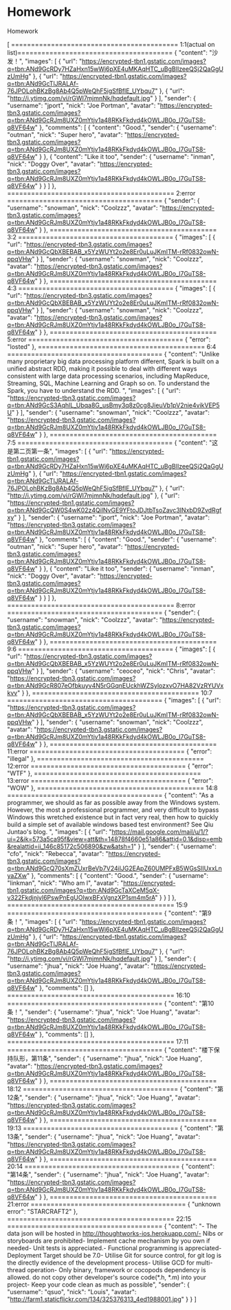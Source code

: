 # Homework
Homework






[
========================================== 1:1(actual on list)=======================================
  {
    "content": "沙发！",
    "images": [
      {
        "url": "https://encrypted-tbn1.gstatic.com/images?q=tbn:ANd9GcRDy7HZaHxn15wWj6pXE4uMKAqHTC_uBgBlIzeeQSj2QaGgUzUmHg"
      },
      {
        "url": "https://encrypted-tbn1.gstatic.com/images?q=tbn:ANd9GcTlJRALAf-76JPOLohBKzBg8Ab4Q5pWeQhF5igSfBflE_UYbqu7"
      },
      {
        "url": "http://i.ytimg.com/vi/rGWI7mjmnNk/hqdefault.jpg"
      }
    ],
    "sender": {
      "username": "jport",
      "nick": "Joe Portman",
      "avatar": "https://encrypted-tbn3.gstatic.com/images?q=tbn:ANd9GcRJm8UXZ0mYtjv1a48RKkFkdyd4kOWLJB0o_l7GuTS8-q8VF64w"
    },
    "comments": [
      {
        "content": "Good.",
        "sender": {
          "username": "outman",
          "nick": "Super hero",
          "avatar": "https://encrypted-tbn3.gstatic.com/images?q=tbn:ANd9GcRJm8UXZ0mYtjv1a48RKkFkdyd4kOWLJB0o_l7GuTS8-q8VF64w"
        }
      },
      {
        "content": "Like it too",
        "sender": {
          "username": "inman",
          "nick": "Doggy Over",
          "avatar": "https://encrypted-tbn3.gstatic.com/images?q=tbn:ANd9GcRJm8UXZ0mYtjv1a48RKkFkdyd4kOWLJB0o_l7GuTS8-q8VF64w"
        }
      }
    ]
  },
========================================== 2:error =======================================
  {
    "sender": {
      "username": "snowman",
      "nick": "Coolzzz",
      "avatar": "https://encrypted-tbn3.gstatic.com/images?q=tbn:ANd9GcRJm8UXZ0mYtjv1a48RKkFkdyd4kOWLJB0o_l7GuTS8-q8VF64w"
    }
  },
========================================== 3:2 =======================================
  {
    "images": [
      {
        "url": "https://encrypted-tbn3.gstatic.com/images?q=tbn:ANd9GcQbXBEBAB_x5YzWUYt2o2e8Er0uLuJKmlTM-rRf0832owN-ppqVHw"
      }
    ],
    "sender": {
      "username": "snowman",
      "nick": "Coolzzz",
      "avatar": "https://encrypted-tbn3.gstatic.com/images?q=tbn:ANd9GcRJm8UXZ0mYtjv1a48RKkFkdyd4kOWLJB0o_l7GuTS8-q8VF64w"
    }
  },
========================================== 4:3 =======================================
  {
    "images": [
      {
        "url": "https://encrypted-tbn3.gstatic.com/images?q=tbn:ANd9GcQbXBEBAB_x5YzWUYt2o2e8Er0uLuJKmlTM-rRf0832owN-ppqVHw"
      }
    ],
    "sender": {
      "username": "snowman",
      "nick": "Coolzzz",
      "avatar": "https://encrypted-tbn3.gstatic.com/images?q=tbn:ANd9GcRJm8UXZ0mYtjv1a48RKkFkdyd4kOWLJB0o_l7GuTS8-q8VF64w"
    }
  },
========================================== 5:error =======================================
  {
    "error": "losted"
  },
========================================== 6:4 =======================================
  {
    "content": "Unlike many proprietary big data processing platform different, Spark is built on a unified abstract RDD, making it possible to deal with different ways consistent with large data processing scenarios, including MapReduce, Streaming, SQL, Machine Learning and Graph so on. To understand the Spark, you have to understand the RDD. ",
    "images": [
      {
        "url": "https://encrypted-tbn3.gstatic.com/images?q=tbn:ANd9GcS3AqhlL_Ubqa8G_usBmy3q8z0cg8JieuVb1pV2nie4vikVEP5U"
      }
    ],
    "sender": {
      "username": "snowman",
      "nick": "Coolzzz",
      "avatar": "https://encrypted-tbn3.gstatic.com/images?q=tbn:ANd9GcRJm8UXZ0mYtjv1a48RKkFkdyd4kOWLJB0o_l7GuTS8-q8VF64w"
    }
  },
========================================== 7:5 =======================================
  {
    "content": "这是第二页第一条",
    "images": [
      {
        "url": "https://encrypted-tbn1.gstatic.com/images?q=tbn:ANd9GcRDy7HZaHxn15wWj6pXE4uMKAqHTC_uBgBlIzeeQSj2QaGgUzUmHg"
      },
      {
        "url": "https://encrypted-tbn1.gstatic.com/images?q=tbn:ANd9GcTlJRALAf-76JPOLohBKzBg8Ab4Q5pWeQhF5igSfBflE_UYbqu7"
      },
      {
        "url": "http://i.ytimg.com/vi/rGWI7mjmnNk/hqdefault.jpg"
      },
      {
        "url": "https://encrypted-tbn1.gstatic.com/images?q=tbn:ANd9GcQW0S4wK02z4QilNvGE9YFtoJDJtbTsoZavc3INxbD9ZvdRgfxy"
      }
    ],
    "sender": {
      "username": "jport",
      "nick": "Joe Portman",
      "avatar": "https://encrypted-tbn3.gstatic.com/images?q=tbn:ANd9GcRJm8UXZ0mYtjv1a48RKkFkdyd4kOWLJB0o_l7GuTS8-q8VF64w"
    },
    "comments": [
      {
        "content": "Good.",
        "sender": {
          "username": "outman",
          "nick": "Super hero",
          "avatar": "https://encrypted-tbn3.gstatic.com/images?q=tbn:ANd9GcRJm8UXZ0mYtjv1a48RKkFkdyd4kOWLJB0o_l7GuTS8-q8VF64w"
        }
      },
      {
        "content": "Like it too",
        "sender": {
          "username": "inman",
          "nick": "Doggy Over",
          "avatar": "https://encrypted-tbn3.gstatic.com/images?q=tbn:ANd9GcRJm8UXZ0mYtjv1a48RKkFkdyd4kOWLJB0o_l7GuTS8-q8VF64w"
        }
      }
    ]
  },
========================================== 8:error =======================================
  {
    "sender": {
      "username": "snowman",
      "nick": "Coolzzz",
      "avatar": "https://encrypted-tbn3.gstatic.com/images?q=tbn:ANd9GcRJm8UXZ0mYtjv1a48RKkFkdyd4kOWLJB0o_l7GuTS8-q8VF64w"
    }
  },
========================================== 9:6 =======================================
  {
    "images": [
      {
        "url": "https://encrypted-tbn3.gstatic.com/images?q=tbn:ANd9GcQbXBEBAB_x5YzWUYt2o2e8Er0uLuJKmlTM-rRf0832owN-ppqVHw"
      }
    ],
    "sender": {
      "username": "ceoceo",
      "nick": "Chris",
      "avatar": "https://encrypted-tbn3.gstatic.com/images?q=tbn:ANd9GcR807eOfbkuyv4N5rGGqnEUckhWZSylozxvO7HA82VzRYUVxkvv"
    }
  },
========================================== 10:7 =======================================
  {
    "images": [
      {
        "url": "https://encrypted-tbn3.gstatic.com/images?q=tbn:ANd9GcQbXBEBAB_x5YzWUYt2o2e8Er0uLuJKmlTM-rRf0832owN-ppqVHw"
      }
    ],
    "sender": {
      "username": "snowman",
      "nick": "Coolzzz",
      "avatar": "https://encrypted-tbn3.gstatic.com/images?q=tbn:ANd9GcRJm8UXZ0mYtjv1a48RKkFkdyd4kOWLJB0o_l7GuTS8-q8VF64w"
    }
  },
========================================== 11:error =======================================
  {
    "error": "illegal"
  },
========================================== 12:error =======================================
  {
    "error": "WTF"
  },
========================================== 13:error =======================================
  {
    "error": "WOW"
  },
========================================== 14:8 =======================================
  {
    "content": "As a programmer, we should as far as possible away from the Windows system. However, the most a professional programmer, and very difficult to bypass Windows this wretched existence but in fact very real, then how to quickly build a simple set of available windows based test environment? See Qiu Juntao's blog. ",
    "images": [
      {
        "url": "https://mail.google.com/mail/u/1/?ui=2&ik=573a5ca95f&view=att&th=14878f4660e51a86&attid=0.1&disp=emb&realattid=ii_146c85172c506890&zw&atsh=1"
      }
    ],
    "sender": {
      "username": "cfo",
      "nick": "Rebecca",
      "avatar": "https://encrypted-tbn3.gstatic.com/images?q=tbn:ANd9GcQ70sXmZUxrBeVb7V24ilJG2EApZ60UMPFxB5WGsSlIUxxLnyaZXw"
    },
    "comments": [
      {
        "content": "Good.",
        "sender": {
          "username": "linkman",
          "nick": "Who am I",
          "avatar": "https://encrypted-tbn1.gstatic.com/images?q=tbn:ANd9GcTaXCeM5qX-v322Fkdjnjyl6PswPnEgUOlwxBFxVgnzXP1sm4m5rA"
        }
      }
    ]
  },
========================================== 15:9 =======================================
  {
    "content": "第9条！",
    "images": [
      {
        "url": "https://encrypted-tbn1.gstatic.com/images?q=tbn:ANd9GcRDy7HZaHxn15wWj6pXE4uMKAqHTC_uBgBlIzeeQSj2QaGgUzUmHg"
      },
      {
        "url": "https://encrypted-tbn1.gstatic.com/images?q=tbn:ANd9GcTlJRALAf-76JPOLohBKzBg8Ab4Q5pWeQhF5igSfBflE_UYbqu7"
      },
      {
        "url": "http://i.ytimg.com/vi/rGWI7mjmnNk/hqdefault.jpg"
      }
    ],
    "sender": {
      "username": "jhua",
      "nick": "Joe Huang",
      "avatar": "https://encrypted-tbn3.gstatic.com/images?q=tbn:ANd9GcRJm8UXZ0mYtjv1a48RKkFkdyd4kOWLJB0o_l7GuTS8-q8VF64w"
    },
    "comments": []
  },
========================================== 16:10 =======================================
  {
    "content": "第10条！",
    "sender": {
      "username": "jhua",
      "nick": "Joe Huang",
      "avatar": "https://encrypted-tbn3.gstatic.com/images?q=tbn:ANd9GcRJm8UXZ0mYtjv1a48RKkFkdyd4kOWLJB0o_l7GuTS8-q8VF64w"
    },
    "comments": []
  },
========================================== 17:11 =======================================
  {
    "content": "楼下保持队形，第11条",
    "sender": {
      "username": "jhua",
      "nick": "Joe Huang",
      "avatar": "https://encrypted-tbn3.gstatic.com/images?q=tbn:ANd9GcRJm8UXZ0mYtjv1a48RKkFkdyd4kOWLJB0o_l7GuTS8-q8VF64w"
    }
  },
========================================== 18:12 =======================================
  {
    "content": "第12条",
    "sender": {
      "username": "jhua",
      "nick": "Joe Huang",
      "avatar": "https://encrypted-tbn3.gstatic.com/images?q=tbn:ANd9GcRJm8UXZ0mYtjv1a48RKkFkdyd4kOWLJB0o_l7GuTS8-q8VF64w"
    }
  },
========================================== 19:13 =======================================
  {
    "content": "第13条",
    "sender": {
      "username": "jhua",
      "nick": "Joe Huang",
      "avatar": "https://encrypted-tbn3.gstatic.com/images?q=tbn:ANd9GcRJm8UXZ0mYtjv1a48RKkFkdyd4kOWLJB0o_l7GuTS8-q8VF64w"
    }
  },
========================================== 20:14 =======================================
  {
    "content": "第14条",
    "sender": {
      "username": "jhua",
      "nick": "Joe Huang",
      "avatar": "https://encrypted-tbn3.gstatic.com/images?q=tbn:ANd9GcRJm8UXZ0mYtjv1a48RKkFkdyd4kOWLJB0o_l7GuTS8-q8VF64w"
    }
  },
========================================== 21:error =======================================
  {
    "unknown error": "STARCRAFT2"
  },
========================================== 22:15 =======================================
  {
    "content": "- The data json will be hosted in http://thoughtworks-ios.herokuapp.com/- Nibs or storyboards are prohibited- Implement cache mechanism by you own if needed- Unit tests is appreciated.- Functional programming is appreciated- Deployment Target should be 7.0- Utilise Git for source control, for git log is the directly evidence of the development process- Utilise GCD for multi-thread operation- Only binary, framework or cocopods dependency is allowed. do not copy other developer's source code(*.h, *.m) into your project- Keep your code clean as much as possible",
    "sender": {
      "username": "qsuo",
      "nick": "Louis",
      "avatar": "http://farm1.staticflickr.com/134/325376313_4ed1988001.jpg"
    }
  }
]
